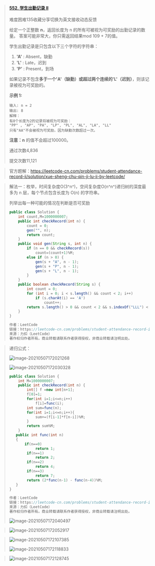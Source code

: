 > #### [552. 学生出勤记录 II](https://leetcode-cn.com/problems/student-attendance-record-ii/)
>
> 难度困难135收藏分享切换为英文接收动态反馈
>
> 给定一个正整数 **n**，返回长度为 n 的所有可被视为可奖励的出勤记录的数量。 答案可能非常大，你只需返回结果mod 109 + 7的值。
>
> 学生出勤记录是只包含以下三个字符的字符串：
>
> 1. **'A'** : Absent，缺勤
> 2. **'L'** : Late，迟到
> 3. **'P'** : Present，到场
>
> 如果记录不包含**多于一个'A'（缺勤）**或**超过两个连续的'L'（迟到）**，则该记录被视为可奖励的。
>
> **示例 1:**
>
> ```
> 输入: n = 2
> 输出: 8 
> 解释：
> 有8个长度为2的记录将被视为可奖励：
> "PP" , "AP", "PA", "LP", "PL", "AL", "LA", "LL"
> 只有"AA"不会被视为可奖励，因为缺勤次数超过一次。
> ```
>
> **注意：n** 的值不会超过100000。
>
> 通过次数4,836
>
> 提交次数11,121

> 官方题解：https://leetcode-cn.com/problems/student-attendance-record-ii/solution/xue-sheng-chu-qin-ji-lu-ii-by-leetcode/

> 解法一：枚举，时间复杂度O(3^n^)，空间复杂度O(n^n^)递归树的深度最多为 n 层，每个节点包含长度为 O(n) 的字符串。
>
> 列举出每一种可能的情况在判断是否可奖励
>
> ```java
> public class Solution {
>     int count,M=1000000007;
>     public int checkRecord(int n) {
>         count = 0;
>         gen("", n);
>         return count;
>     }
>     public void gen(String s, int n) {
>         if (n == 0 && checkRecord(s))
>             count=(count+1)%M;
>         else if (n > 0) {
>             gen(s + "A", n - 1);
>             gen(s + "P", n - 1);
>             gen(s + "L", n - 1);
>         }
>     }
>     public boolean checkRecord(String s) {
>         int count = 0;
>         for (int i = 0; i < s.length() && count < 2; i++)
>             if (s.charAt(i) == 'A')
>                 count++;
>         return s.length() > 0 && count < 2 && s.indexOf("LLL") < 0;
>     }
> }
> 
> 作者：LeetCode
> 链接：https://leetcode-cn.com/problems/student-attendance-record-ii/solution/xue-sheng-chu-qin-ji-lu-ii-by-leetcode/
> 来源：力扣（LeetCode）
> 著作权归作者所有。商业转载请联系作者获得授权，非商业转载请注明出处。
> ```

> 递归公式：
>
> ![image-20210507172021268](image\image-20210507172021268.png)
>
> ![image-20210507172030328](image\image-20210507172030328.png)
>
> ```java
> public class Solution {
>     int M=1000000007;
>     public int checkRecord(int n) {
>         int[] f =new int[n+1];
>         f[0]=1;
>         for(int i=1;i<=n;i++)
>             f[i]=func(i);
>         int sum=func(n);
>         for(int i=1;i<=n;i++){
>             sum+=(f[i-1]*f[n-i])%M;
>         }
>         return sum%M;
>     }
>    public int func(int n)
>    {    
>        if(n==0)
>             return 1;
>         if(n==1)
>             return 2;
>         if(n==2)
>             return 4;
>         if(n==3)
>             return 7;
>         return (2*func(n-1) - func(n-4))%M;
>    }
> }
> 
> 作者：LeetCode
> 链接：https://leetcode-cn.com/problems/student-attendance-record-ii/solution/xue-sheng-chu-qin-ji-lu-ii-by-leetcode/
> 来源：力扣（LeetCode）
> 著作权归作者所有。商业转载请联系作者获得授权，非商业转载请注明出处。
> ```
>
> ![image-20210507172040497](image\image-20210507172040497.png)

> ![image-20210507172052917](image\image-20210507172052917.png)

> ![image-20210507172107385](image\image-20210507172107385.png)
>
> ![image-20210507172118833](image\image-20210507172118833.png)

> ![image-20210507172128745](image\image-20210507172128745.png)